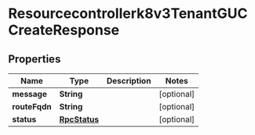 

# Resourcecontrollerk8v3TenantGUCCreateResponse


## Properties

| Name | Type | Description | Notes |
|------------ | ------------- | ------------- | -------------|
|**message** | **String** |  |  [optional] |
|**routeFqdn** | **String** |  |  [optional] |
|**status** | [**RpcStatus**](RpcStatus.md) |  |  [optional] |



